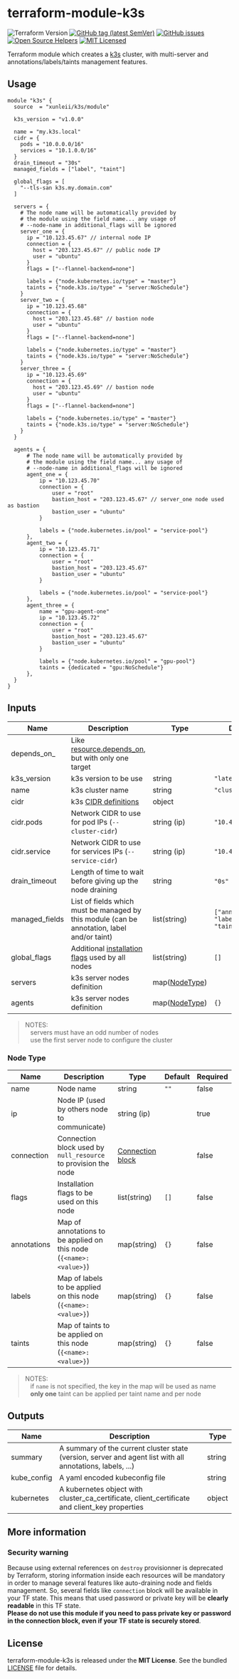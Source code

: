 # terraform-module-k3s

![Terraform Version](https://img.shields.io/badge/terraform-≥_0.13-blueviolet)
[![GitHub tag (latest SemVer)](https://img.shields.io/github/v/tag/xunleii/terraform-module-k3s?label=registry)](https://registry.terraform.io/modules/xunleii/k3s)
[![GitHub issues](https://img.shields.io/github/issues/xunleii/terraform-module-k3s)](https://github.com/xunleii/terraform-module-k3s/issues)
[![Open Source Helpers](https://www.codetriage.com/xunleii/terraform-module-k3s/badges/users.svg)](https://www.codetriage.com/xunleii/terraform-module-k3s)
[![MIT Licensed](https://img.shields.io/badge/license-MIT-green.svg)](https://tldrlegal.com/license/mit-license)

Terraform module which creates a [k3s](https://k3s.io/) cluster, with multi-server 
and annotations/labels/taints management features. 

## Usage

``` hcl-terraform
module "k3s" {
  source  = "xunleii/k3s/module"

  k3s_version = "v1.0.0"

  name = "my.k3s.local"
  cidr = {
    pods = "10.0.0.0/16"
    services = "10.1.0.0/16"
  }
  drain_timeout = "30s"
  managed_fields = ["label", "taint"]  

  global_flags = [
    "--tls-san k3s.my.domain.com"
  ]
  
  servers = {
    # The node name will be automatically provided by
    # the module using the field name... any usage of
    # --node-name in additional_flags will be ignored
    server_one = {
      ip = "10.123.45.67" // internal node IP
      connection = {
        host = "203.123.45.67" // public node IP
        user = "ubuntu"
      }
      flags = ["--flannel-backend=none"]

      labels = {"node.kubernetes.io/type" = "master"}
      taints = {"node.k3s.io/type" = "server:NoSchedule"}
    }
    server_two = {
      ip = "10.123.45.68"
      connection = {
        host = "203.123.45.68" // bastion node
        user = "ubuntu"
      }
      flags = ["--flannel-backend=none"]

      labels = {"node.kubernetes.io/type" = "master"}
      taints = {"node.k3s.io/type" = "server:NoSchedule"}
    }
    server_three = {
      ip = "10.123.45.69"
      connection = {
        host = "203.123.45.69" // bastion node
        user = "ubuntu"
      }
      flags = ["--flannel-backend=none"]

      labels = {"node.kubernetes.io/type" = "master"}
      taints = {"node.k3s.io/type" = "server:NoSchedule"}
    }
  }

  agents = {
      # The node name will be automatically provided by
      # the module using the field name... any usage of
      # --node-name in additional_flags will be ignored
      agent_one = {
          ip = "10.123.45.70"
          connection = {
              user = "root"
              bastion_host = "203.123.45.67" // server_one node used as bastion
              bastion_user = "ubuntu"
          }

          labels = {"node.kubernetes.io/pool" = "service-pool"}
      },
      agent_two = {
          ip = "10.123.45.71"
          connection = {
              user = "root"
              bastion_host = "203.123.45.67"
              bastion_user = "ubuntu"
          }

          labels = {"node.kubernetes.io/pool" = "service-pool"}
      },
      agent_three = {
          name = "gpu-agent-one"
          ip = "10.123.45.72"
          connection = {
              user = "root"
              bastion_host = "203.123.45.67"
              bastion_user = "ubuntu"
          }

          labels = {"node.kubernetes.io/pool" = "gpu-pool"}
          taints = {dedicated = "gpu:NoSchedule"}
      },
  }
}
```

## Inputs

| Name | Description | Type | Default | Required |
|------|-------------|------|---------|----------|
| depends_on_ | Like [resource.depends_on](https://www.terraform.io/docs/configuration/resources.html#resource-dependencies), but with only one target |  |  | false |
| k3s_version | k3s version to be use | string | `"latest"` | false |
| name | k3s cluster name | string | `"cluster.local"` | false |
| cidr | k3s [CIDR definitions](https://rancher.com/docs/k3s/latest/en/installation/install-options/server-config/#networking) | object |  | false |
| cidr.pods | Network CIDR to use for pod IPs (`--cluster-cidr`) | string (ip) | `"10.42.0.0/16"` | false |
| cidr.service | Network CIDR to use for services IPs (`--service-cidr`) | string (ip) | `"10.43.0.0/16"` | false |
| drain_timeout | Length of time to wait before giving up the node draining | string | `"0s"` *(infinite)* | false |
| managed_fields | List of fields which must be managed by this module (can be annotation, label and/or taint) | list(string) | `["annotation", "label", "taint"]` | false |
| global_flags | Additional [installation flags](https://rancher.com/docs/k3s/latest/en/installation/install-options/) used by all nodes | list(string) | `[]` | false |
| servers | k3s server nodes definition | map([NodeType](#Node-Type)) |  | true |
| agents | k3s server nodes definition | map([NodeType](#Node-Type)) | `{}` | false |

> NOTES:  
> &nbsp;&nbsp; servers must have an odd number of nodes  
> &nbsp;&nbsp; use the first server node to configure the cluster

### Node Type

| Name | Description | Type | Default | Required |
|------|-------------|------|---------|----------|
| name | Node name | string | `""` | false |
| ip | Node IP (used by others node to communicate) | string (ip) | | true |
| connection | Connection block used by `null_resource` to provision the node | [Connection block](https://www.terraform.io/docs/configuration/resources.html#provisioner-and-connection-resource-provisioners) | | false |
| flags | Installation flags to be used on this node | list(string) | `[]` | false |
| annotations | Map of annotations to be applied on this node (`{<name>: <value>}`) | map(string) | `{}` | false |
| labels | Map of labels to be applied on this node (`{<name>: <value>}`) | map(string) | `{}` | false |
| taints | Map of taints to be applied on this node (`{<name>: <value>}`) | map(string) | `{}` | false |

> NOTES:  
> &nbsp;&nbsp; if `name` is not specified, the key in the map will be used as name  
> &nbsp;&nbsp; **only one** taint can be applied per taint name and per node

## Outputs
| Name | Description | Type |
|------|-------------|------|
| summary | A summary of the current cluster state (version, server and agent list with all annotations, labels, ...) | string |
| kube_config | A yaml encoded kubeconfig file | string |
| kubernetes | A kubernetes object with cluster_ca_certificate, client_certificate and client_key properties | object |
## More information

### Security warning

Because using external references on `destroy` provisionner is deprecated by Terraform, storing information
inside each resources will be mandatory in order to manage several features like auto-draining node 
and fields management. So, several fields like `connection` block will be available in your TF state. 
This means that used password or private key will be **clearly readable** in this TF state.  
**Please do not use
this module if you need to pass private key or password in the connection block, even if your TF state is
securely stored**.

## License

terraform-module-k3s is released under the **MIT License**. See the bundled [LICENSE](LICENSE) file for details.
